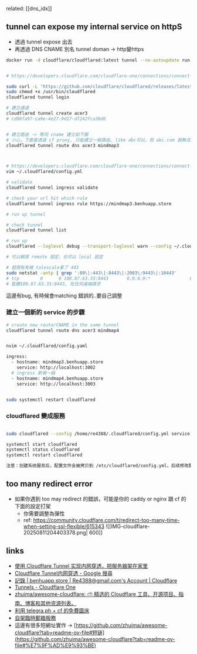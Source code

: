 
related: [[dns_idx]]

## tunnel can  expose my internal service on httpS

- 透過 tunnel expose 出去
- 再透過 DNS CNAME 別名 tunnel doman → http變https

```Bash
docker run -d cloudflare/cloudflared:latest tunnel --no-autoupdate run --token eyJhIjoiNmU3OTI3NTkzOGNhYWFkMWJhZjU5YjIxYWFmYjI2MjUiLCJ0IjoiY2M3NmMxMTQtYjE1ZS00OTQ4LTgxYjgtNmZiNzk1NDYxNzVhIiwicyI6Ik9XVTJNV0kwTVRRdFptTmxZeTAwWVRoaExXSmpOREl0T1Rnd1pHTmpaakZqWm1SayJ9


# https://developers.cloudflare.com/cloudflare-one/connections/connect-networks/get-started/create-local-tunnel/

sudo curl -L 'https://github.com/cloudflare/cloudflared/releases/latest/download/cloudflared-linux-amd64' -o /usr/bin/cloudflared
sudo chmod +x /usr/bin/cloudflared
cloudflared tunnel login

# 建立通道
cloudflared tunnel create acer3
# cd98fa97-ca9e-4e27-9d17-df242fca38d6


# 建立路由 -> 等同 cname 建立如下圖
# 小心，下面會透過 cf proxy, 只能建立一級路由, like abc可以，但 abc.com 就無法透過 cf 幫你掛上tls了
cloudflared tunnel route dns acer3 mindmap3
```



```Bash


# https://developers.cloudflare.com/cloudflare-one/connections/connect-networks/configure-tunnels/local-management/configuration-file/
vim ~/.cloudflared/config.yml

# validate
cloudflared tunnel ingress validate

# check your url hit which rule
cloudflared tunnel ingress rule https://mindmap3.benhuapp.store

# run up tunnel

# check tunnel
cloudflared tunnel list

# run up
cloudflared --loglevel debug --transport-loglevel warn --config ~/.cloudflared/config.yml tunnel run cd98fa97-ca9e-4e27-9d17-df242fca38d6

# 可以網頁 remote 設定，也可以 local 設定

# 發現有有被 talescale拿了 443
sudo netstat -antp | grep ':80\|:443\|:8443\|:2083\:9443\|:10443'
# tcp        0      0 100.87.63.33:8443       0.0.0.0:*               LISTEN      2317664/tailscaled
# 監聽100.87.63.33:8443, 吃任何遠端請求
```

這邊有bug, 有時候會matching 錯誤的..要自己調整

  

### 建立一個新的 service 的步驟

```Bash
# create new route/CNAME in the same tunnel
cloudflared tunnel route dns acer3 mindmap4


nvim ~/.cloudflared/config.yaml

ingress:
  - hostname: mindmap3.benhuapp.store
    service: http://localhost:3002
  # ingress 新增一組
  - hostname: mindmap4.benhuapp.store 
    service: http://localhost:3003 
    

sudo systemctl restart cloudflared
```

  

  

### cloudflared 變成服務

```Bash

sudo cloudflared --config /home/re4388/.cloudflared/config.yml service install

systemctl start cloudflared
systemctl status cloudflared
systemctl restart cloudflared

注意：创建系统服务后，配置文件会被拷贝到 /etc/cloudflared/config.yml，后续修改配置必须修改新文件
```

  


## too many redirect error
- 如果你遇到 too may redirect 的錯誤，可能是你的 caddy or nginx 跟 cf 的下面的設定打架
	- 你需要調整為彈性
	- ref: https://community.cloudflare.com/t/redirect-too-many-time-when-setting-ssl-flexible/615343
![[IMG-cloudflare-20250811204403378.png| 600]]



## links
- [使用 Cloudflare Tunnel 实现内网穿透，把服务器架在家里](https://bra.live/setup-home-server-with-cloudflare-tunnel/)
- [Cloudflare Tunnel内网穿透 - Google 搜尋](https://www.google.com/search?q=Cloudflare+Tunnel%E5%86%85%E7%BD%91%E7%A9%BF%E9%80%8F&sca_esv=9b107820ee34c717&sca_upv=1&rlz=1C5CHFA_enTW1035TW1035&sxsrf=ACQVn08vvjdnYxYlDGv7CVRu_lR9Vo26IQ%3A1713311840057&ei=YBAfZvWNA-771e8PmpW74A8&ved=0ahUKEwj1vfb898eFAxXuffUHHZrKDvwQ4dUDCBA&uact=5&oq=Cloudflare+Tunnel%E5%86%85%E7%BD%91%E7%A9%BF%E9%80%8F&gs_lp=Egxnd3Mtd2l6LXNlcnAiHUNsb3VkZmxhcmUgVHVubmVs5YaF572R56m_6YCPSIcfUNoCWMcccAF4AZABAJgBWqAB_gSqAQIxMrgBA8gBAPgBAZgCB6ACjgPCAgoQABhHGNYEGLADwgIIEAAYgAQYogTCAgUQIRigAZgDAIgGAZAGCpIHATegB74S&sclient=gws-wiz-serp)
-  [記錄 | benhuapp.store | Re4388@gmail.com's Account | Cloudflare](https://dash.cloudflare.com/6e79275938caaad1baf59b21aafb2625/benhuapp.store/dns/records)
- [Tunnels - Cloudflare One](https://one.dash.cloudflare.com/6e79275938caaad1baf59b21aafb2625/networks/tunnels?search=)
- [zhuima/awesome-cloudflare: ⛅️ 精选的 Cloudflare 工具、开源项目、指南、博客和其他资源列表。](https://github.com/zhuima/awesome-cloudflare?tab=readme-ov-file)
- [利用 telegra.ph + cf 的免費圖床](https://www.notion.so/telegra-ph-cf-d6729c51dccb42b194581999f0a9fdf3?pvs=21)
- [自架臨時郵箱服務](https://www.notion.so/39845195dae64a1faa057ab95cf887c9?pvs=21)
- 這邊有很多短網址實作 → [https://github.com/zhuima/awesome-cloudflare?tab=readme-ov-file#短链](https://github.com/zhuima/awesome-cloudflare?tab=readme-ov-file#%E7%9F%AD%E9%93%BE)

  